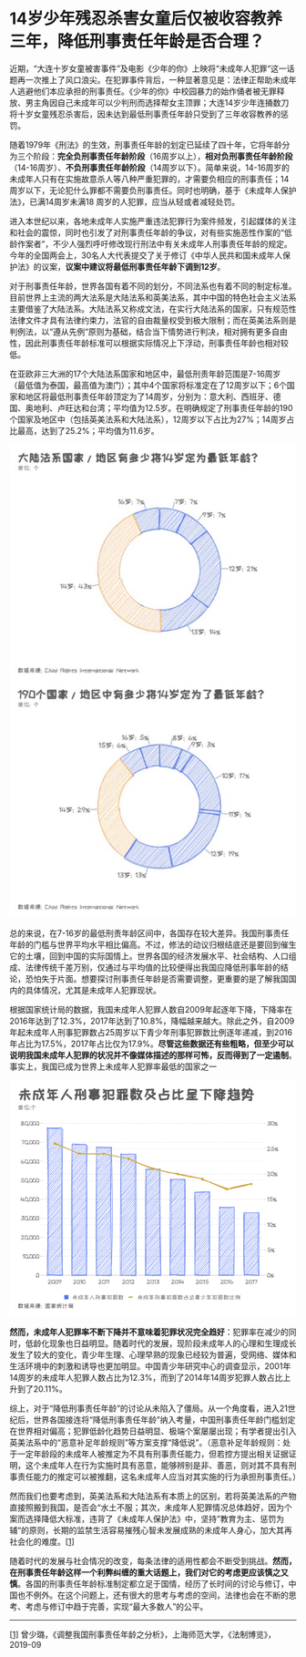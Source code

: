 # 14岁少年残忍杀害女童后仅被收容教养三年，降低刑事责任年龄是否合理？
    

近期，“大连十岁女童被害事件”及电影《少年的你》上映将“未成年人犯罪“这一话题再一次推上了风口浪尖。在犯罪事件背后，一种显著意见是：法律正帮助未成年人逃避他们本应承担的刑事责任。《少年的你》中校园暴力的始作俑者被无罪释放、男主角因自己未成年可以少判刑而选择帮女主顶罪；大连14岁少年连捅数刀将十岁女童残忍杀害后，因未达到最低刑事责任年龄只受到了三年收容教养的惩罚。

 

随着1979年《刑法》的生效，刑事责任年龄的划定已延续了四十年，它将年龄分为三个阶段：**完全负刑事责任年龄阶段**（16周岁以上），**相对负刑事责任年龄阶段**（14-16周岁）、**不负刑事责任年龄阶段**（14周岁以下）。简单来说，14-16周岁的未成年人只有在实施故意杀人等八种严重犯罪的，才需要负相应的刑事责任；14周岁以下，无论犯什么罪都不需要负刑事责任。同时也明确，基于《未成年人保护法》，已满14周岁未满18 周岁的人犯罪，应当从轻或者减轻处罚。

 

进入本世纪以来，各地未成年人实施严重违法犯罪行为案件频发，引起媒体的关注和社会的震惊，同时也引发了对刑事责任年龄的争议，对有些实施恶性作案的“低龄作案者”，不少人强烈呼吁修改现行刑法中有关未成年人刑事责任年龄的规定。今年的全国两会上，30名人大代表提交了关于修订《中华人民共和国未成年人保护法》的议案，**议案中建议将最低刑事责任年龄下调到12岁**。

 

对于刑事责任年龄，世界各国有着不同的划分，不同法系也有着不同的制定标准。目前世界上主流的两大法系是大陆法系和英美法系，其中中国的特色社会主义法系主要借鉴了大陆法系。大陆法系又称成文法，在实行大陆法系的国家，只有规范性法律文件才具有法律约束力，法官的自由裁量权受到极大限制；而在英美法系则是判例法，以“遵从先例“原则为基础，结合当下情势进行判决，相对拥有更多自由性，因此刑事责任年龄标准可以根据实际情况上下浮动，刑事责任年龄也相对较低。

 

在亚欧非三大洲的17个大陆法系国家和地区中，最低刑责年龄范围是7-16周岁（最低值为泰国，最高值为澳门）；其中4个国家将标准定在了12周岁以下；6个国家和地区将最低刑事责任年龄顶定为了14周岁，分别为：意大利、西班牙、德国、奥地利、卢旺达和台湾；平均值为12.5岁。在明确规定了刑事责任年龄的190个国家及地区中（包括英美法系和大陆法系），12周岁以下占比为27%；14周岁占比最高，达到了25.2%；平均值为11.6岁。

 

![](images/6_r_1.jpg)

总的来说，在7-16岁的最低刑责年龄区间中，各国存在较大差异。我国刑事责任年龄的门槛与世界平均水平相比偏高。不过，修法的动议归根结底还是要回到催生它的土壤，回到中国的实际国情上。世界各国的经济发展水平、社会结构、人口组成、法律传统千差万别，仅通过与平均值的比较便得出我国应降低刑事年龄的结论，恐怕失于片面。想要探讨刑事责任年龄是否需要调整，更重要的是了解我国国内的具体情况，尤其是未成年人犯罪现状。

 

根据国家统计局的数据，我国未成年人犯罪人数自2009年起逐年下降，下降率在2016年达到了12.3%，2017年达到了10.8%，降幅越来越大。除此之外，自2009年起未成年人刑事犯罪数占25周岁以下青少年刑事犯罪数比例逐年递减，到2016年占比为17.5%，2017年占比仅为17.9%。**尽管这些数据还有些粗略，但至少可以说明我国未成年人犯罪的状况并不像媒体描述的那样可怖，反而得到了一定遏制**。事实上，我国已成为世界上未成年人犯罪率最低的国家之一

![](images/6_r_2.png)

 

**然而，未成年人犯罪率不断下降并不意味着犯罪状况完全趋好**：犯罪率在减少的同时，低龄化现象也日益明显。随着时代的发展，现阶段未成年人的心理和生理成长发生了较大的变化，青少年生理、心理早熟的现象已经较为普遍，受网络、媒体和生活环境中的刺激和诱导也更加明显。中国青少年研究中心的调查显示，2001年14周岁的未成年人犯罪人数占比为12.3%，而到了2014年14周岁犯罪人数占比上升到了20.11%。

 

综上，对于“降低刑事责任年龄”的讨论从未陷入了僵局。从一个角度看，进入21世纪后，世界各国接连将“降低刑事责任年龄”纳入考量，中国刑事责任年龄门槛划定在世界相对偏高；犯罪低龄化趋势日益明显、极端个案屡屡出现；有学者提出引入英美法系中的“恶意补足年龄规则”等方案支撑“降低说”。（恶意补足年龄规则：处于一定年龄段的未成年人被推定为不具有刑事责任能力，但若控方提出相关证据证明，这个未成年人在行为实施时具有恶意，能够辨别是非、善恶，则对其不具有刑事责任能力的推定可以被推翻，这名未成年人应当对其实施的行为承担刑事责任。）

 

然而我们也要考虑到，英美法系和大陆法系有本质上的区别，若将英美法系的产物直接照搬到我国，是否会“水土不服；其次，未成年人犯罪情况总体趋好，因为个案而选择降低大标准，违背了《未成年人保护法》中，坚持”教育为主、惩罚为辅“的原则，长期的监禁生活容易摧残心智未发展成熟的未成年人身心，加大其再社会化的难度。[[1\]](#_ftn1)

 

随着时代的发展与社会情况的改变，每条法律的适用性都会不断受到挑战。**然而，在刑事责任年龄这样一个利弊纠缠的重大话题上，我们对它的考虑更应该慎之又慎**。各国的刑事责任年龄标准制定都立足于国情，经历了长时间的讨论与修订，中国也不例外。在这个问题上，还有很大的思考与考虑的空间，法律也会在不断的思考、考虑与修订中趋于完善，实现“最大多数人”的公平。

 

------

[[1\]](#_ftnref1) 曾少璐，《调整我国刑事责任年龄之分析》，上海师范大学，《法制博览》，2019-09
